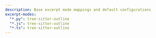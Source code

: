 ```yaml
---
description: Base excerpt mode mappings and default configurations
excerpt-modes:
  "*.py": tree-sitter-outline
  "*.js": tree-sitter-outline
  "*.ts": tree-sitter-outline
---
```

